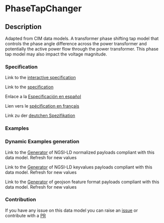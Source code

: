 # PhaseTapChanger

## Description 

Adapted from CIM data models. A transformer phase shifting tap model that controls the phase angle difference across the power transformer and potentially the active power flow through the power transformer.  This phase tap model may also impact the voltage magnitude.
### Specification

Link to the [interactive specification](https://swagger.lab.fiware.org/?url=https://smart-data-models.github.io/dataModel.EnergyCIM/PhaseTapChanger/swagger.yaml)

Link to the [specification](https://smart-data-models.github.io/dataModel.EnergyCIM/PhaseTapChanger/doc/spec.md)

Enlace a la [Especificación en español](https://smart-data-models.github.io/dataModel.EnergyCIM/PhaseTapChanger/doc/spec_ES.md)

Lien vers le [spécification en français](https://smart-data-models.github.io/dataModel.EnergyCIM/PhaseTapChanger/doc/spec_FR.md)

Link zu der [deutchen Spezifikation](https://smart-data-models.github.io/dataModel.EnergyCIM/PhaseTapChanger/doc/spec_DE.md)
### Examples
### Dynamic Examples generation

Link to the [Generator](https://smartdatamodels.org/extra/ngsi-ld_generator_v0.92.php?schemaUrl=https://raw.githubusercontent.com/smart-data-models/dataModel.EnergyCIM/master/PhaseTapChanger/schema.json&email=info@smartdatamodels.org) of NGSI-LD normalized payloads compliant with this data model. Refresh for new values

Link to the [Generator](https://smartdatamodels.org/extra/ngsi-ld_generator_keyvalues_v0.92.php?schemaUrl=https://raw.githubusercontent.com/smart-data-models/dataModel.EnergyCIM/master/PhaseTapChanger/schema.json&email=info@smartdatamodels.org) of NGSI-LD keyvalues payloads compliant with this data model. Refresh for new values

Link to the [Generator](https://smartdatamodels.org/extra/geojson_features_generator_v1.0.php?schemaUrl=https://raw.githubusercontent.com/smart-data-models/dataModel.EnergyCIM/master/PhaseTapChanger/schema.json&email=info@smartdatamodels.org) of geojson feature format payloads compliant with this data model. Refresh for new values
### Contribution

 If you have any issue on this data model you can raise an [issue](https://github.com/smart-data-models/dataModel.EnergyCIM/issues)  or contribute with a [PR](https://github.com/smart-data-models/dataModel.EnergyCIM/pulls)
